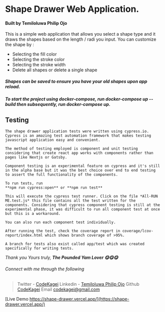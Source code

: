 # Shape Drawer Web Application.

#### Built by Temiloluwa Philip Ojo

This is a simple web application that allows you select a shape type and it draws the shapes based on the length / radi you input. You can customize the shape by :

- Selecting the fill color
- Selecting the stroke color
- Selecting the stroke width
- Delete all shapes or delete a single shape

##### Shapes can be saved to ensure you have your old shapes upon app reload.

##### To start the project using docker-compose, run docker-compose up --build then subsequently, run docker-compose up.

## Testing


    The shape drawer application tests were written using cypress.io. Cypress is an amazing test automation framework that makes testing javascript application easy and convenient.

    The method of testing employed is component and unit testing considering that create react app works with components rather than pages like Nextjs or Gatsby.

    Component testing is an experimental feature on cypress and it's still in the alpha base but it was the best choice over end to end testing to assert the full functionality of the components.

    To run tests, run
    **npm run cypress:open** or **npm run test**

    This will execute the cypress test runner. Click on the file *All-RUN ME.test.js* this file contains all the test written for the components. Considering that cypress component testing is still at the experimental phase, it was difficult to run all component test at once but this is a workaround.

    You can also run each component test individually.

    After running the test, check the coverage report in coverage/lcov-report/index.html which shows branch coverage of >95%.

    A branch for tests also exist called app/test which was created specifically for writing tests.

_Thank you_
_Yours truly,_
**_The Pounded Yam Lover 😋😋😋_**

###### Connect with me through the following

> Twitter - [CodeKagei](https://twitter.com/themmyloluwaaa)
> Linkedin - [Temiloluwa Philip Ojo](https://www.linkedin.com/in/temiloluwa-ojo/)
> Github [CodeKagei](https://github.com/themmyloluwaa)
> Email [codekagei@gmail.com](codekagei@gmail.com)

[Live Demo https://shape-drawer.vercel.app/](https://shape-drawer.vercel.app/)
